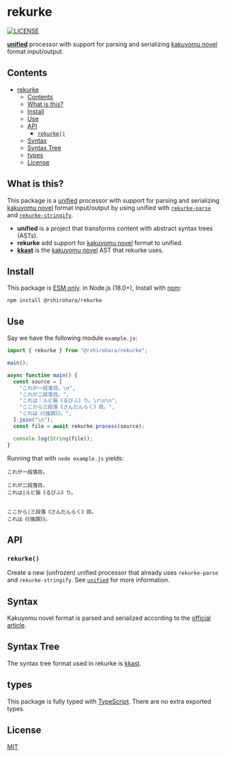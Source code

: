 # rekurke

[![LICENSE][license-badge]][license]

[**unified**][unified] processor with support for parsing and serializing [kakuyomu novel][kakuyomu-novel] format input/output.

## Contents

- [rekurke](#rekurke)
  - [Contents](#contents)
  - [What is this?](#what-is-this)
  - [Install](#install)
  - [Use](#use)
  - [API](#api)
    - [`rekurke()`](#rekurke-1)
  - [Syntax](#syntax)
  - [Syntax Tree](#syntax-tree)
  - [types](#types)
  - [License](#license)

## What is this?

This package is a [unified][] processor with support
for parsing and serializing [kakuyomu novel][kakuyomu-novel] format input/output
by using unified with [`rekurke-parse`][rekurke-parse] and [`rekurke-stringify`][rekurke-stringify].

- **unified** is a project that transforms content with abstract syntax trees (ASTs).
- **rekurke** add support for [kakuyomu novel][kakuyomu-novel] format to unified.
- [**kkast**][kkast] is the [kakuyomu novel][kakuyomu-novel] AST that rekurke uses.

## Install

This package is [ESM only](https://gist.github.com/sindresorhus/a39789f98801d908bbc7ff3ecc99d99c).
in Node.js (18.0+), Install with [npm][]:

```shell
npm install @rshirohara/rekurke
```

## Use

Say we have the following module `example.js`:

```js
import { rekurke } from "@rshirohara/rekurke";

main();

async function main() {
  const source = [
    "これが一段落目。\n",
    "これが二段落目。",
    "これは｜ルビ振《るびふ》り。\r\n\n",
    "ここから三段落《さんだんらく》目。",
    "これは《《強調》》。",
  ].join("\n");
  const file = await rekurke.process(source);

  console.log(String(file));
}
```

Running that with `node example.js` yields:

```text
これが一段落目。

これが二段落目。
これは|ルビ振《るびふ》り。


ここから|三段落《さんだんらく》目。
これは《《強調》》。
```

## API

### `rekurke()`

Create a new (unfrozen) unified processor that already uses
`rekurke-parse` and `rekurke-stringify`.
See [`unified`][unified] for more information.

## Syntax

Kakuyomu novel format is parsed and serialized according to the
[official article][kakuyomu-novel-syntax].

## Syntax Tree

The syntax tree format used in rekurke is [kkast][].

## types

This package is fully typed with [TypeScript][].
There are no extra exported types.

## License

[MIT][License]

<!-- Link definitions -->

[kakuyomu-novel]: https://kakuyomu.jp
[kkast]: ../kkast
[license-badge]: https://img.shields.io/github/license/RShirohara/unified-webnovel
[license]: ./LICENSE.md
[npm]: https://docs.npmjs.com/cli/install
[kakuyomu-novel-syntax]: https://kakuyomu.jp/help/entry/notation
[rekurke-parse]: ../rekurke-parse
[rekurke-stringify]: ../rekurke-stringify
[typescript]: https://www.typescriptlang.org
[unified]: https://github.com/unifiedjs/unified

